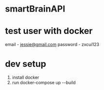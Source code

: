 # smartBrainAPI

# test user with docker
email - jessie@gmail.com
password - zxcui123


# dev setup
1) install docker
2) run docker-compose up --build
